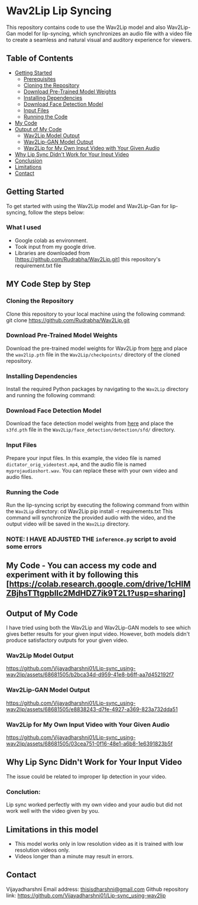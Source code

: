 # Wav2Lip Lip Syncing

This repository contains code to use the Wav2Lip model and also Wav2Lip-Gan model for lip-syncing, which synchronizes an audio file with a video file to create a seamless and natural visual and auditory experience for viewers.

## Table of Contents

- [Getting Started](#getting-started)
  - [Prerequisites](#prerequisites)
  - [Cloning the Repository](#cloning-the-repository)
  - [Download Pre-Trained Model Weights](#download-pre-trained-model-weights)
  - [Installing Dependencies](#installing-dependencies)
  - [Download Face Detection Model](#download-face-detection-model)
  - [Input Files](#input-files)
  - [Running the Code](#running-the-code)
- [My Code](#my-code)
- [Output of My Code](#output-of-my-code)
  - [Wav2Lip Model Output](#wav2lip-model-output)
  - [Wav2Lip-GAN Model Output](#wav2lip-gan-model-output)
  - [Wav2Lip for My Own Input Video with Your Given Audio](#wav2lip-for-my-own-input-video-with-your-given-audio)
- [Why Lip Sync Didn't Work for Your Input Video](#why-lip-sync-didnt-work-for-your-input-video)
- [Conclusion](#conclusion)
- [Limitations](#limitations)
- [Contact](#contact)

## Getting Started

To get started with using the Wav2Lip model and Wav2Lip-Gan for lip-syncing, follow the steps below:

### What I used

- Google colab as environment.
- Took input from my google drive.
- Libraries are downloaded from [https://github.com/Rudrabha/Wav2Lip.git] this repository's requirement.txt file

## MY Code Step by Step
### Cloning the Repository
Clone this repository to your local machine using the following command: git clone https://github.com/Rudrabha/Wav2Lip.git

### Download Pre-Trained Model Weights
Download the pre-trained model weights for Wav2Lip from [here](https://github.com/Rudrabha/Wav2Lipc) and place the `wav2lip.pth` file in the `Wav2Lip/checkpoints/` directory of the cloned repository.

### Installing Dependencies
Install the required Python packages by navigating to the `Wav2Lip` directory and running the following command:

### Download Face Detection Model
Download the face detection model weights from [here](https://www.adrianbulat.com/downloads/python-fan/s3fd-619a316812.pth) and place the `s3fd.pth` file in the `Wav2Lip/face_detection/detection/sfd/` directory.

### Input Files
Prepare your input files. In this example, the video file is named `dictator_orig_videotest.mp4`, and the audio file is named `myprojaudioshort.wav`. You can replace these with your own video and audio files.

### Running the Code
Run the lip-syncing script by executing the following command from within the `Wav2Lip` directory:
cd Wav2Lip
pip install -r requirements.txt
This command will synchronize the provided audio with the video, and the output video will be saved in the `Wav2Lip` directory.

### NOTE: I HAVE ADJUSTED THE `inference.py` script to avoid some errors

## My Code - You can access my code and experiment with it by following this [https://colab.research.google.com/drive/1cHIMZBjhsTTtgpbIIc2MdHDZ7ik9T2L1?usp=sharing]

## Output of My Code
I have tried using both the Wav2Lip and Wav2Lip-GAN models to see which gives better results for your given input video. However, both models didn't produce satisfactory outputs for your given video.

### Wav2Lip Model Output
https://github.com/Vijayadharshni01/Lip-sync_using-wav2lip/assets/68681505/b2bca34d-d959-41e8-b6ff-aa7d452192f7

### Wav2Lip-GAN Model Output
https://github.com/Vijayadharshni01/Lip-sync_using-wav2lip/assets/68681505/e8838243-d7fe-4927-a369-823a732dda51

### Wav2Lip for My Own Input Video with Your Given Audio
https://github.com/Vijayadharshni01/Lip-sync_using-wav2lip/assets/68681505/03cea751-0f16-48e1-a6b8-1e6391823b5f

## Why Lip Sync Didn't Work for Your Input Video
The issue could be related to improper lip detection in your video.

### Conclution:
Lip sync worked perfectly with my own video and your audio but did not work well with the video given by you.

## Limitations in this model
- This model works only in low resolution video as it is trained with low resolution videos only.
- Videos longer than a minute may result in errors.

## Contact

Vijayadharshni
Email address: thisisdharshni@gmail.com
Github repository link: https://github.com/Vijayadharshni01/Lip-sync_using-wav2lip




